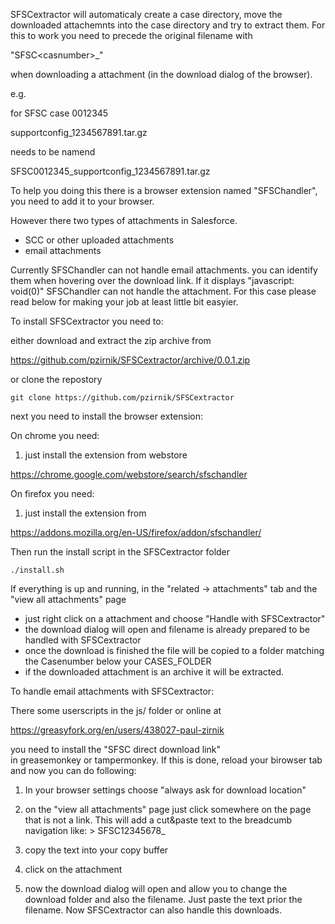 SFSCextractor will automaticaly create a case directory,
move the downloaded attachemnts into the case directory and try to
extract them. 
For this to work you need to precede the original filename with 

  "SFSC\<casnumber\>_" 

when downloading a attachment (in the download dialog of the browser).

e.g.

for SFSC case 0012345

  supportconfig_1234567891.tar.gz 

needs to be namend

  SFSC0012345_supportconfig_1234567891.tar.gz

To help you doing this there is a browser extension
named "SFSChandler", you need to add it to your browser.

However there two types of attachments in Salesforce.

- SCC or other uploaded attachments
- email attachments

Currently SFSChandler can not handle email attachments.
you can identify them when hovering over the download link. If
it displays "javascript: void(0)" SFSChandler can not handle
the attachment. For this case please read below for making your
job at least little bit easyier.


To install SFSCextractor you need to:

either download and extract the zip archive from

   https://github.com/pzirnik/SFSCextractor/archive/0.0.1.zip

or clone the repostory

```
git clone https://github.com/pzirnik/SFSCextractor
```

next you need to install the browser extension:

On chrome you need:

1. just install the extension from webstore

  https://chrome.google.com/webstore/search/sfschandler

On firefox you need:

1. just install the extension from

  https://addons.mozilla.org/en-US/firefox/addon/sfschandler/

Then run the install script in the SFSCextractor folder

```
./install.sh
```

If everything is up and running, in the "related -> attachments" tab and the "view all attachments" page

- just right click on a attachment and choose "Handle with SFSCextractor"
- the download dialog will open and filename is already prepared to be handled with SFSCextractor
- once the download is finished the file will be copied to a folder matching the Casenumber below your CASES_FOLDER
- if the downloaded attachment is an archive it will be extracted.

To handle email attachments with SFSCextractor:

There some userscripts in the js/ folder or online at

  https://greasyfork.org/en/users/438027-paul-zirnik

you need to install the "SFSC direct download link"  
in greasemonkey or tampermonkey. If this is done, reload your
birowser tab and now you can do following:

1. In your browser settings choose "always ask for download location"

2. on the "view all attachments" page just click somewhere on the
   page that is not a link. This will add a cut&paste text to the
   breadcumb navigation like: > SFSC12345678_
 
3. copy the text into your copy buffer

4. click on the attachment

5. now the download dialog will open and allow you to change the download folder
   and also the filename. Just paste the text prior the filename. Now SFSCextractor
   can also handle this downloads.

